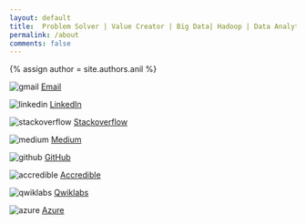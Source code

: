```yaml
---
layout: default
title:  Problem Solver | Value Creator | Big Data| Hadoop | Data Analytics | ML | AI Platform | K8S | Anthos
permalink: /about
comments: false
---
```


{% assign author = site.authors.anil %}


<div class="margin-bottom-2rem">
<!-- start - email -->
<img class="icon-img"
      src="{{ site.baseurl }}/assets/images/icon-gmail.png"
      alt="gmail">
<a class="icon-href" target="_blank" href="mailto:{{ author.email }}">Email</a>
<!-- end - email -->

<img class="icon-img"
      src="{{ site.baseurl }}/assets/images/icon-linkedin.png"
      alt="linkedin">
<a class="icon-href" target="_blank" href="{{ author.linkedin }}">LinkedIn</a>
<!-- end - linkedin -->

<!-- start - stackoverflow -->
<img class="icon-img"
      src="{{ site.baseurl }}/assets/images/icon-stackoverflow.png"
      alt="stackoverflow" >
<a class="icon-href" target="_blank" href="{{ author.stackoverflow }}">Stackoverflow</a>
<!-- end - stackoverflow -->

<!-- start - medium -->
<img class="icon-img"
      src="{{ site.baseurl }}/assets/images/icon-medium.png"
      alt="medium" >
<a class="icon-href" target="_blank" href="{{ author.medium }}">Medium</a>
<!-- end - medium -->

<!-- start - github -->
<img class="icon-img"
      src="{{ site.baseurl }}/assets/images/icon-github.png"
      alt="github" >
<a class="icon-href" target="_blank" href="{{ author.github }}">GitHub</a>
<!-- end - github -->

<!-- start - accredible -->
<img class="icon-img"
      src="{{ site.baseurl }}/assets/images/icon-accredible.png"
      alt="accredible" >
<a class="icon-href" target="_blank" href="{{ author.accredible }}">Accredible</a>
<!-- end - accredible -->

<!-- start - qwiklabs -->
<img class="icon-img"
      src="{{ site.baseurl }}/assets/images/icon-qwiklabs.png"
      alt="qwiklabs" >
<a class="icon-href" target="_blank" href="{{ author.qwiklabs }}">Qwiklabs</a>
<!-- end - qwiklabs -->

<!-- start - azure -->
<img class="icon-img"
      src="{{ site.baseurl }}/assets/images/icon-azure.png"
      alt="azure" >
<a class="icon-href" target="_blank" href="{{ author.azure }}">Azure</a>
<!-- end - azure -->
</div>

<img class="featured-image img-fluid"
      src="{{ site.baseurl }}/assets/images/gcp-certified-aboutme.png"
      alt="">
<img class="featured-image img-fluid"
      src="{{ site.baseurl }}/assets/images/azure-certified-aboutme.png"
      alt="">

<img class="featured-image img-fluid"
      src="{{ site.baseurl }}/assets/images/qwiklabs-badges-aboutme.png"
      alt="">
<img class="featured-image img-fluid"
      src="{{ site.baseurl }}/assets/images/azure-badges-aboutme.png"
      alt="">
